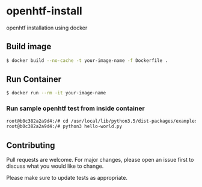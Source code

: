 # openhtf-install
openhtf installation using docker

## Build image
```bash
$ docker build --no-cache -t your-image-name -f Dockerfile .
```

## Run Container
```bash
$ docker run --rm -it your-image-name
```

### Run sample openhtf test from inside container
```bash
root@b0c382a2a9d4:/# cd /usr/local/lib/python3.5/dist-packages/examples
root@b0c382a2a9d4:/# python3 hello-world.py
```

## Contributing
Pull requests are welcome. For major changes, please open an issue first to discuss what you would like to change.

Please make sure to update tests as appropriate.
